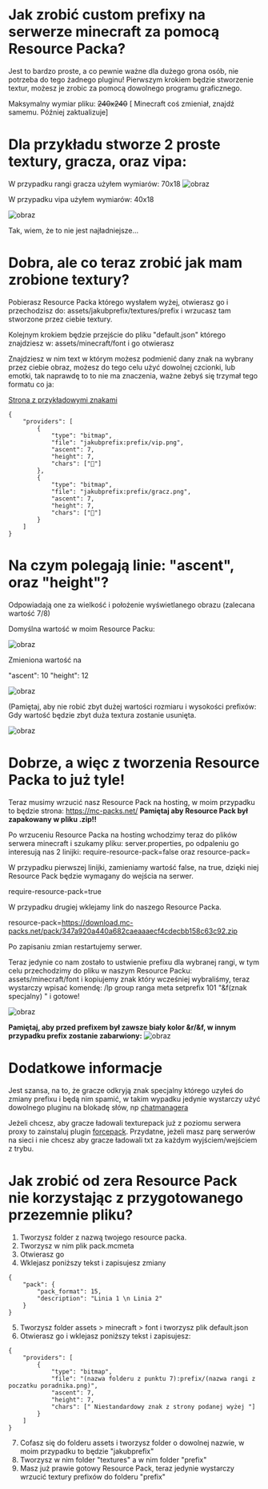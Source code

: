 # Jak zrobić custom prefixy na serwerze minecraft za pomocą Resource Packa?

Jest to bardzo proste, a co pewnie ważne dla dużego grona osób, nie potrzeba do tego żadnego pluginu!
Pierwszym krokiem będzie stworzenie textur, możesz je zrobic za pomocą dowolnego programu graficznego.

Maksymalny wymiar pliku: ~~240x240~~ [ Minecraft coś zmieniał, znajdź samemu. Później zaktualizuje] 

# Dla przykładu stworze 2 proste textury, gracza, oraz vipa:

W przypadku rangi gracza użyłem wymiarów:
70x18 ![obraz](https://github.com/JakubMarkiewicz06/CustomPrefix-Minecraft/assets/95700388/1fbb9718-714c-49bc-9c3f-8ff79b628205)

W przypadku vipa użyłem wymiarów:
40x18

![obraz](https://github.com/JakubMarkiewicz06/CustomPrefix-Minecraft/assets/95700388/8e267367-bf99-4edf-b69b-a32b913588ce)


Tak, wiem, że to nie jest najładniejsze...

# Dobra, ale co teraz zrobić jak mam zrobione textury?
Pobierasz Resource Packa którego wysłałem wyżej, otwierasz go i przechodzisz do: assets/jakubprefix/textures/prefix i wrzucasz tam stworzone przez ciebie textury.

Kolejnym krokiem będzie przejście do pliku "default.json" którego znajdziesz w: assets/minecraft/font i go otwierasz

Znajdziesz w nim text w którym możesz podmienić dany znak na wybrany przez ciebie obraz, możesz do tego celu użyć dowolnej czcionki, lub emotki, tak naprawdę to to nie ma znaczenia, ważne żebyś się trzymał tego formatu co ja:

[Strona z przykładowymi znakami](https://jrgraphix.net/r/Unicode/E000-F8FF)
```
{
    "providers": [
        {
            "type": "bitmap",
            "file": "jakubprefix:prefix/vip.png",
            "ascent": 7,
            "height": 7,
            "chars": [""]
        },
        {
            "type": "bitmap",
            "file": "jakubprefix:prefix/gracz.png",
            "ascent": 7,
            "height": 7,
            "chars": [""]
        }
    ]
}

```
# Na czym polegają linie: "ascent", oraz "height"?


Odpowiadają one za wielkość i położenie wyświetlanego obrazu (zalecana wartość 7/8)

Domyślna wartość w moim Resource Packu:

![obraz](https://github.com/JakubMarkiewicz06/CustomPrefix-Minecraft/assets/95700388/c5b7cf9b-d69a-431d-a96d-a1ea93b8f6dc)

Zmieniona wartość na 

"ascent": 10
"height": 12

![obraz](https://github.com/JakubMarkiewicz06/CustomPrefix-Minecraft/assets/95700388/c8167cdf-6c63-4089-9fab-c6cbacc59e2f)

(Pamiętaj, aby nie robić zbyt dużej wartości rozmiaru i wysokości prefixów: Gdy wartość będzie zbyt duża textura zostanie usunięta.

![obraz](https://github.com/JakubMarkiewicz06/CustomPrefix-Minecraft/assets/95700388/d92c7ae7-23c8-4dc7-b5ca-35c7cf94e2b4)


# Dobrze, a więc z tworzenia Resource Packa to już tyle!

Teraz musimy wrzucić nasz Resource Pack na hosting, w moim przypadku to będzie strona: https://mc-packs.net/ 
**Pamiętaj aby Resource Pack był zapakowany w pliku .zip!!**

Po wrzuceniu Resource Packa na hosting wchodzimy teraz do plików serwera minecraft i szukamy pliku: server.properties, po odpaleniu go interesują nas 2 linijki:
require-resource-pack=false
oraz
resource-pack=

W przypadku pierwszej linijki, zamieniamy wartość false, na true, dzięki niej Resource Pack będzie wymagany do wejścia na serwer.

require-resource-pack=true

W przypadku drugiej wklejamy link do naszego Resource Packa.

resource-pack=https://download.mc-packs.net/pack/347a920a440a682caeaaaecf4cdecbb158c63c92.zip

Po zapisaniu zmian restartujemy serwer.

Teraz jedynie co nam zostało to ustwienie prefixu dla wybranej rangi, w tym celu przechodzimy do pliku w naszym Resource Packu: assets/minecraft/font i kopiujemy znak który wcześniej wybraliśmy, teraz wystarczy wpisać komendę:
/lp group ranga meta setprefix 101 "&f(znak specjalny) " i gotowe!

![obraz](https://github.com/JakubMarkiewicz06/CustomPrefix-Minecraft/assets/95700388/1291f328-7de8-4757-a6c7-b4ae898eb7b9)

**Pamiętaj, aby przed prefixem był zawsze biały kolor &r/&f, w innym przypadku prefix zostanie zabarwiony:**
![obraz](https://github.com/JakubMarkiewicz06/CustomPrefix-Minecraft/assets/95700388/811b8223-762e-49eb-9ca0-f4983e28397c)


# Dodatkowe informacje
Jest szansa, na to, że gracze odkryją znak specjalny którego uzyłeś do zmiany prefixu i będą nim spamić, w takim wypadku jedynie wystarczy użyć dowolnego pluginu na blokadę słów, np [chatmanagera](https://www.spigotmc.org/resources/chat-manager-1-8-1-20-30-features-and-40-commands.52245/ )

Jeżeli chcesz, aby gracze ładowali texturepack już z poziomu serwera proxy to zainstaluj plugin [forcepack](https://github.com/SamB440/ForcePack/releases). Przydatne, jeżeli masz parę serwerów na sieci i nie chcesz aby gracze ładowali txt za każdym wyjściem/wejściem z trybu. 




# Jak zrobić od zera Resource Pack nie korzystając z przygotowanego przezemnie pliku?

1. Tworzysz folder z nazwą twojego resource packa.
2. Tworzysz w nim plik pack.mcmeta
3. Otwierasz go
4. Wklejasz poniższy tekst i zapisujesz zmiany
```
{
    "pack": {
        "pack_format": 15,
        "description": "Linia 1 \n Linia 2"
    }
}
```
5. Tworzysz folder assets > minecraft > font i tworzysz plik default.json
6. Otwierasz go i wklejasz poniższy tekst i zapisujesz:
```
{
    "providers": [
        {
            "type": "bitmap",
            "file": "(nazwa folderu z punktu 7):prefix/(nazwa rangi z poczatku poradnika.png)",
            "ascent": 7,
            "height": 7,
            "chars": [" Niestandardowy znak z strony podanej wyżej "]
        }        
    ]
}
```
7. Cofasz się do folderu assets i tworzysz folder o dowolnej nazwie, w moim przypadku to będzie "jakubprefix"
8. Tworzysz w nim folder "textures" a w nim folder "prefix"
9. Masz już prawie gotowy Resource Pack, teraz jedynie wystarczy wrzucić textury prefixów do folderu "prefix"

 




